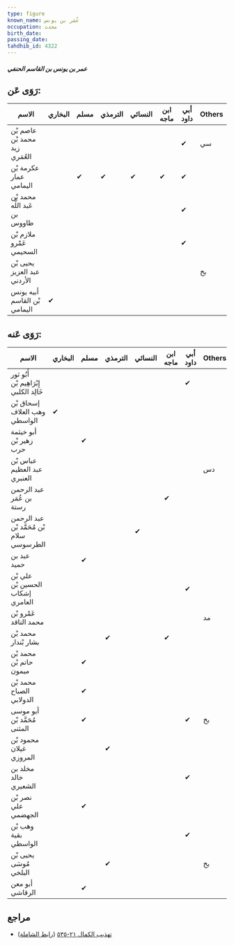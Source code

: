 ```yaml
---
type: figure
known_name: عُمَر بن يونس
occupation: محدث
birth_date:
passing_date:
tahdhib_id: 4322
---
```

##### عمر بن يونس بن القاسم الحنفي

## رَوَى عَن:
| الاسم                          | البخاري | مسلم | الترمذي | النسائي | ابن ماجه | أبي داود | Others |
| ------------------------------ | ------- | ---- | ------- | ------- | -------- | -------- | ------ |
| عاصم بْن محمد بْن زيد العُمَري |         |      |         |         |          | ✔        | سي     |
| عكرمة بْن عمار اليمامي         |         | ✔    | ✔       | ✔       | ✔        | ✔        |        |
| محمد بْن عَبد اللَّه بن طاووس  |         |      |         |         |          | ✔        |        |
| ملازم بْن عَمْرو السحيمي       |         |      |         |         |          | ✔        |        |
| يحيى بْن عبد العزيز الأردني    |         |      |         |         |          |          | بخ     |
| أبيه يونس بْن القاسم اليمامي   | ✔       |      |         |         |          |          |        |
## رَوَى عَنه:
| الاسم                                     | البخاري | مسلم | الترمذي | النسائي | ابن ماجه | أبي داود | Others |
| ----------------------------------------- | ------- | ---- | ------- | ------- | -------- | -------- | ------ |
| أَبُو ثور إِبْرَاهِيم بْن خَالِد الكلبي   |         |      |         |         |          | ✔        |        |
| إسحاق بْن وهب العلاف الواسطي              | ✔       |      |         |         |          |          |        |
| أبو خيثمة زهير بْن حرب                    |         | ✔    |         |         |          |          |        |
| عباس بْن عبد العظيم العنبري               |         |      |         |         |          |          | دس     |
| عبد الرحمن بن عُمَر رستة                  |         |      |         |         | ✔        |          |        |
| عبد الرحمن بْن مُحَمَّد بْن سلام الطرسوسي |         |      |         | ✔       |          |          |        |
| عبد بن حميد                               |         | ✔    |         |         |          |          |        |
| علي بْن الحسين بْن إشكاب العامري          |         |      |         |         |          | ✔        |        |
| عَمْرو بْن محمد الناقد                    |         |      |         |         |          |          | مد     |
| محمد بْن بشار بْندار                      |         |      | ✔       |         | ✔        |          |        |
| محمد بْن حاتم بْن ميمون                   |         | ✔    |         |         |          |          |        |
| محمد بْن الصباح الدولابي                  |         | ✔    |         |         |          |          |        |
| أبو موسى مُحَمَّد بْن المثنى              |         | ✔    |         |         |          | ✔        | بخ     |
| محمود بْن غيلان المروزي                   |         |      | ✔       |         |          |          |        |
| مخلد بن خالد الشعيري                      |         |      |         |         |          | ✔        |        |
| نصر بْن علي الجهضمي                       |         | ✔    |         |         |          |          |        |
| وهب بْن بقية الواسطي                      |         |      |         |         |          | ✔        |        |
| يحيى بْن مُوسَى البلخي                    |         |      | ✔       |         |          |          | بخ     |
| أبو معن الرقاشي                           |         | ✔    |         |         |          |          |        |
## مراجع
- [تهذيب الكمال ٢١-٥٣٥](obsidian://open?vault=Tahdhib-al-Kamal&file=Figures/٤٣٢٢-عمر%20بن%20يونس%20بن%20القاسم%20الحنفي) ([رابط الشاملة](https://shamela.ws/book/3722/11182))